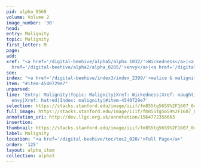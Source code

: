 ```yaml
---
pid: alpha_0569
volume: Volume 2
image_number: '30'
head: 
entry: Malignity
topic: Malignity
first_letter: M
page: 
add: 
xref: "<a href='/digital-beehive/alpha5/alpha_1032/'>Wickedness</a>|<a href='/digital-beehive/alpha3/alpha_0632/'>naughtiness</a>|<a
  href='/digital-beehive/alpha2/alpha_0285/'>envy</a>|<a href='/digital-beehive/alpha2/alpha_0401/'>hatred</a>"
see: 
index: "<a href='/digital-beehive/index3/index_2399/'>malice & malignity</a>"
item: "#item-4540729e7"
unparsed: 
line: 'Entry: Malignity|Topic: Malignity|Xref: Wickedness|Xref: naughtiness|Xref:
  envy|Xref: hatred|Index: malignity|#item-4540729e7'
selection: https://stacks.stanford.edu/image/iiif/fm855tg5659%2F1607_0497/750,4522,2993,462/full/0/default.jpg
full_image: https://stacks.stanford.edu/image/iiif/fm855tg5659%2F1607_0497/full/full/0/default.jpg
annotation_uri: http://dev.llgc.org.uk/annotation/1564772356663
insertion: 
thumbnail: https://stacks.stanford.edu/image/iiif/fm855tg5659%2F1607_0497/750,4522,600,180/250,/0/default.jpg
label: Malignity
location: "<a href='/digital-beehive/toc/toc2_020/'>Full Page</a>"
order: '125'
layout: alpha_item
collection: alpha3
---
```

